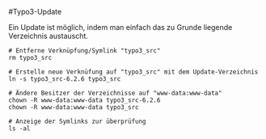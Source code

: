 #Typo3-Update

Ein Update ist möglich, indem man einfach das zu Grunde liegende Verzeichnis austauscht.

```
# Entferne Verknüpfung/Symlink "typo3_src"
rm typo3_src

# Erstelle neue Verknüfung auf "typo3_src" mit dem Update-Verzeichnis
ln -s typo3_src-6.2.6 typo3_src

# Ändere Besitzer der Verzeichnisse auf "www-data:www-data"
chown -R www-data:www-data typo3_src-6.2.6
chown -R www-data:www-data typo3_src

# Anzeige der Symlinks zur überprüfung
ls -al
```
